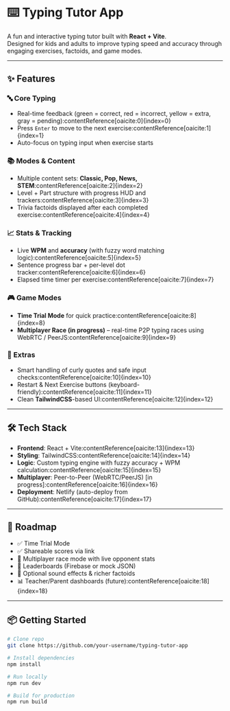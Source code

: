 # ⌨️ Typing Tutor App

A fun and interactive typing tutor built with **React + Vite**.  
Designed for kids and adults to improve typing speed and accuracy through engaging exercises, factoids, and game modes.  

---

## ✨ Features

### 🔤 Core Typing
- Real-time feedback (green = correct, red = incorrect, yellow = extra, gray = pending):contentReference[oaicite:0]{index=0}  
- Press `Enter` to move to the next exercise:contentReference[oaicite:1]{index=1}  
- Auto-focus on typing input when exercise starts  

### 📚 Modes & Content
- Multiple content sets: **Classic, Pop, News, STEM**:contentReference[oaicite:2]{index=2}  
- Level + Part structure with progress HUD and trackers:contentReference[oaicite:3]{index=3}  
- Trivia factoids displayed after each completed exercise:contentReference[oaicite:4]{index=4}  

### 📈 Stats & Tracking
- Live **WPM** and **accuracy** (with fuzzy word matching logic):contentReference[oaicite:5]{index=5}  
- Sentence progress bar + per-level dot tracker:contentReference[oaicite:6]{index=6}  
- Elapsed time timer per exercise:contentReference[oaicite:7]{index=7}  

### 🎮 Game Modes
- **Time Trial Mode** for quick practice:contentReference[oaicite:8]{index=8}  
- **Multiplayer Race (in progress)** – real-time P2P typing races using WebRTC / PeerJS:contentReference[oaicite:9]{index=9}  

### 🧠 Extras
- Smart handling of curly quotes and safe input checks:contentReference[oaicite:10]{index=10}  
- Restart & Next Exercise buttons (keyboard-friendly):contentReference[oaicite:11]{index=11}  
- Clean **TailwindCSS**-based UI:contentReference[oaicite:12]{index=12}  

---

## 🛠 Tech Stack

- **Frontend**: React + Vite:contentReference[oaicite:13]{index=13}  
- **Styling**: TailwindCSS:contentReference[oaicite:14]{index=14}  
- **Logic**: Custom typing engine with fuzzy accuracy + WPM calculation:contentReference[oaicite:15]{index=15}  
- **Multiplayer**: Peer-to-Peer (WebRTC/PeerJS) [in progress]:contentReference[oaicite:16]{index=16}  
- **Deployment**: Netlify (auto-deploy from GitHub):contentReference[oaicite:17]{index=17}  

---

## 🚀 Roadmap
- ✅ Time Trial Mode  
- ✅ Shareable scores via link  
- 🚧 Multiplayer race mode with live opponent stats  
- 🚧 Leaderboards (Firebase or mock JSON)  
- 🎵 Optional sound effects & richer factoids  
- 📊 Teacher/Parent dashboards (future):contentReference[oaicite:18]{index=18}  

---

## 📦 Getting Started

```bash
# Clone repo
git clone https://github.com/your-username/typing-tutor-app

# Install dependencies
npm install

# Run locally
npm run dev

# Build for production
npm run build
